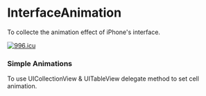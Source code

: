 # InterfaceAnimation
To collecte the animation effect of iPhone's interface.

[![996.icu](https://img.shields.io/badge/link-996.icu-red.svg)](https://996.icu)

### Simple Animations
To use UICollectionView & UITableView delegate method to set cell animation.
